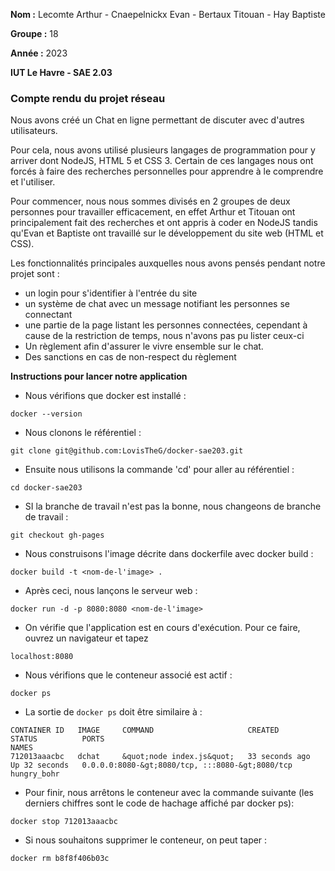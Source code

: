 **Nom :** Lecomte Arthur - Cnaepelnickx Evan - Bertaux Titouan - Hay Baptiste

**Groupe :** 18

**Année :** 2023

**IUT Le Havre - SAE 2.03**

### Compte rendu du projet réseau 


Nous avons créé un Chat en ligne permettant de discuter avec d'autres utilisateurs.

Pour cela, nous avons utilisé plusieurs langages de programmation pour y arriver dont NodeJS, HTML 5 et CSS 3. Certain de ces langages nous ont forcés à faire des recherches personnelles pour apprendre à le comprendre et l'utiliser.

Pour commencer, nous nous sommes divisés en 2 groupes de deux personnes pour travailler efficacement, en effet Arthur et Titouan ont principalement fait des recherches et ont appris à coder en NodeJS tandis qu'Evan et Baptiste ont travaillé sur le développement du site web (HTML et CSS).

Les fonctionnalités principales auxquelles nous avons pensés pendant notre projet sont :
- un login pour s'identifier à l'entrée du site
- un système de chat avec un message notifiant les personnes se connectant
- une partie de la page listant les personnes connectées, cependant à cause de la restriction de temps, nous n'avons pas pu lister ceux-ci
- Un règlement afin d'assurer le vivre ensemble sur le chat.
- Des sanctions en cas de non-respect du règlement




**Instructions pour lancer notre application**

- Nous vérifions que docker est installé :
```shell
docker --version
```

- Nous clonons le référentiel :
 ```shell
git clone git@github.com:LovisTheG/docker-sae203.git
```

- Ensuite nous utilisons la commande 'cd' pour aller au référentiel :
```shell
cd docker-sae203
```

- SI la branche de travail n'est pas la bonne, nous changeons de branche de travail :
```shell
git checkout gh-pages
```

- Nous construisons l'image décrite dans dockerfile avec docker build : 
```shell
docker build -t <nom-de-l'image> .
```

- Après ceci, nous lançons le serveur web :
```shell
docker run -d -p 8080:8080 <nom-de-l'image>
```

- On vérifie que l'application est en cours d'exécution. Pour ce faire, ouvrez un navigateur et tapez 
```
localhost:8080
```

- Nous vérifions que le conteneur associé est actif :
```shell
docker ps
```

- La sortie de ```docker ps``` doit être similaire à :
```shell
CONTAINER ID   IMAGE     COMMAND                     CREATED          STATUS          PORTS                                             NAMES
712013aaacbc   dchat     &quot;node index.js&quot;   33 seconds ago   Up 32 seconds   0.0.0.0:8080-&gt;8080/tcp, :::8080-&gt;8080/tcp   hungry_bohr
```

- Pour finir, nous arrêtons le conteneur avec la commande suivante (les derniers chiffres sont le code de hachage affiché par docker ps):
```shell
docker stop 712013aaacbc
```

- Si nous souhaitons supprimer le conteneur, on peut taper :
```shell
docker rm b8f8f406b03c
```
